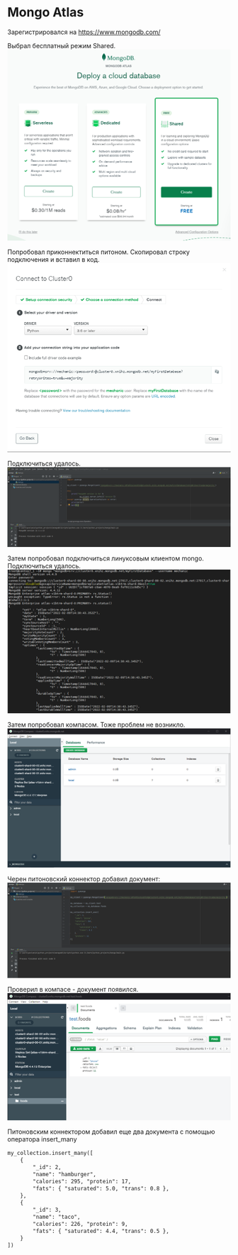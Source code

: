 # Mongo Atlas

Зарегистрировался на https://www.mongodb.com/

Выбрал бесплатный режим Shared.
![alt text](https://github.com/kot-mechanic/mongodb_otus/blob/main/screen/2022-02-09%2016_08_15-Window.png)

Попробовал приконнектиться питоном. Скопировал строку подключения и вставил в код. 
![alt text](https://github.com/kot-mechanic/mongodb_otus/blob/main/screen/2022-02-09%2016_19_36-Window.png)

Подключиться удалось.
![alt text](https://github.com/kot-mechanic/mongodb_otus/blob/main/screen/2022-02-09%2016_53_01-Window.png)

Затем попробовал подключиться линуксовым клиентом mongo. Подключиться удалось.
![alt text](https://github.com/kot-mechanic/mongodb_otus/blob/main/screen/2022-02-09%2017_31_34-Window.png)

Затем попробовал компасом. Тоже проблем не возникло.
![alt text](https://github.com/kot-mechanic/mongodb_otus/blob/main/screen/2022-02-09%2017_34_43-Window.png)

Черен питоновский коннектор добавил документ:
![alt text](https://github.com/kot-mechanic/mongodb_otus/blob/main/screen/2022-02-09%2018_49_24-Window.png)

Проверил в компасе - документ появился.
![alt text](https://github.com/kot-mechanic/mongodb_otus/blob/main/screen/2022-02-09%2018_49_50-Window.png)

Питоновским коннектором добавил еще два документа с помощью оператора insert_many

```{r eval=FALSE}
my_collection.insert_many([
    {
        "_id": 2,
        "name": "hamburger",
        "calories": 295, "protein": 17,
        "fats": { "saturated": 5.0, "trans": 0.8 },
    },
    {
        "_id": 3,
        "name": "taco",
        "calories": 226, "protein": 9,
        "fats": { "saturated": 4.4, "trans": 0.5 },
    }
])
```
